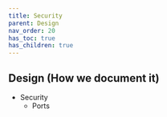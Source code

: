 ```yaml
---
title: Security
parent: Design
nav_order: 20
has_toc: true
has_children: true
---
```


## Design (How we document it)

* Security
	* Ports
